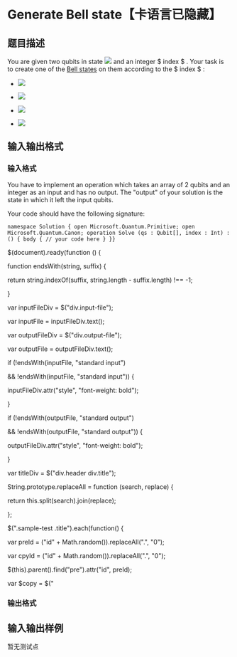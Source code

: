 # Generate Bell state【卡语言已隐藏】

## 题目描述

You are given two qubits in state ![](https://cdn.luogu.com.cn/upload/vjudge_pic/CF1001B/9939f9cfcee801c9fd283eef3f54cfd0b364de14.png) and an integer $ index $ . Your task is to create one of the [Bell states](https://en.wikipedia.org/wiki/Bell_state) on them according to the $ index $ :

- ![](https://cdn.luogu.com.cn/upload/vjudge_pic/CF1001B/7d8427c4d6eeaaa8f2dd74768b7c5540414d0571.png)

- ![](https://cdn.luogu.com.cn/upload/vjudge_pic/CF1001B/d7e0ea9ef102549ab6b31f3c628f9d45dcafbb20.png)

- ![](https://cdn.luogu.com.cn/upload/vjudge_pic/CF1001B/53fb9ea44e71b26c48778bf6037b22da9d6028c0.png)

- ![](https://cdn.luogu.com.cn/upload/vjudge_pic/CF1001B/4214bf5c10d8fd55b0047a99103763107bcca11d.png)

## 输入输出格式

### 输入格式

You have to implement an operation which takes an array of 2 qubits and an integer as an input and has no output. The "output" of your solution is the state in which it left the input qubits.

Your code should have the following signature:

`namespace Solution { open Microsoft.Quantum.Primitive; open Microsoft.Quantum.Canon; operation Solve (qs : Qubit[], index : Int) : () { body { // your code here } }}`

$(document).ready(function () {

function endsWith(string, suffix) {

return string.indexOf(suffix, string.length - suffix.length) !== -1;

}

var inputFileDiv = $("div.input-file");

var inputFile = inputFileDiv.text();

var outputFileDiv = $("div.output-file");

var outputFile = outputFileDiv.text();

if (!endsWith(inputFile, "standard input")

&& !endsWith(inputFile, "standard input")) {

inputFileDiv.attr("style", "font-weight: bold");

}

if (!endsWith(outputFile, "standard output")

&& !endsWith(outputFile, "standard output")) {

outputFileDiv.attr("style", "font-weight: bold");

}

var titleDiv = $("div.header div.title");

String.prototype.replaceAll = function (search, replace) {

return this.split(search).join(replace);

};

$(".sample-test .title").each(function() {

var preId = ("id" + Math.random()).replaceAll(".", "0");

var cpyId = ("id" + Math.random()).replaceAll(".", "0");

$(this).parent().find("pre").attr("id", preId);

var $copy = $("

### 输出格式

## 输入输出样例

暂无测试点

